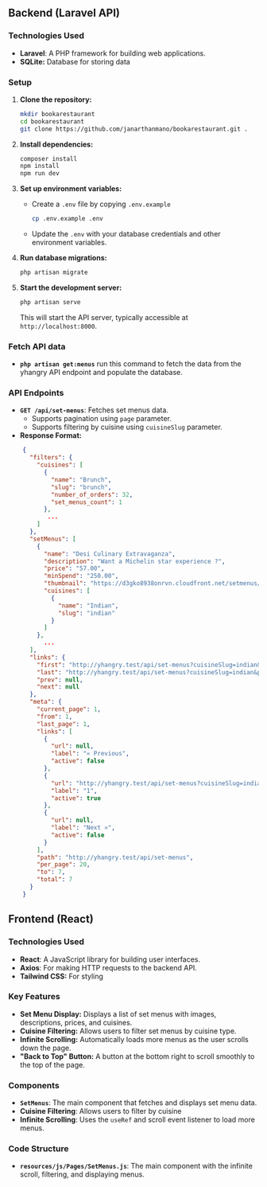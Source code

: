 
## Backend (Laravel API)

### Technologies Used

*   **Laravel**: A PHP framework for building web applications.
*   **SQLite:** Database for storing data

### Setup

1.  **Clone the repository:**
    ```bash
    mkdir bookarestaurant
    cd bookarestaurant
    git clone https://github.com/janarthanmano/bookarestaurant.git .
    ```
2.  **Install dependencies:**
    ```bash
    composer install
    npm install
    npm run dev
    ```
3.  **Set up environment variables:**
    *   Create a `.env` file by copying `.env.example`
        ```bash
        cp .env.example .env
        ```
    *   Update the `.env` with your database credentials and other environment variables.
4.  **Run database migrations:**
    ```bash
    php artisan migrate
    ```
5.  **Start the development server:**
    ```bash
    php artisan serve
    ```

    This will start the API server, typically accessible at `http://localhost:8000`.

### Fetch API data

*   **`php artisan get:menus`** run this command to fetch the data from the yhangry API endpoint and populate the database.

### API Endpoints

*   **`GET /api/set-menus`**: Fetches set menus data.
    *   Supports pagination using `page` parameter.
    *   Supports filtering by cuisine using `cuisineSlug` parameter.
*   **Response Format:**
```json
    {
      "filters": {
        "cuisines": [
          {
            "name": "Brunch",
            "slug": "brunch",
            "number_of_orders": 32,
            "set_menus_count": 1
          },
           ...
        ]
      },
      "setMenus": [
        {
          "name": "Desi Culinary Extravaganza",
          "description": "Want a Michelin star experience ?",
          "price": "57.00",
          "minSpend": "250.00",
          "thumbnail": "https://d3gko8938onrvn.cloudfront.net/setmenus/thumbnails/07a57c09c5d93d3dcfb09e2cab5b5af7.webp",
          "cuisines": [
            {
              "name": "Indian",
              "slug": "indian"
            }
          ]
        },
          ...
      ],
      "links": {
        "first": "http://yhangry.test/api/set-menus?cuisineSlug=indian&page=1",
        "last": "http://yhangry.test/api/set-menus?cuisineSlug=indian&page=1",
        "prev": null,
        "next": null
      },
      "meta": {
        "current_page": 1,
        "from": 1,
        "last_page": 1,
        "links": [
          {
            "url": null,
            "label": "« Previous",
            "active": false
          },
          {
            "url": "http://yhangry.test/api/set-menus?cuisineSlug=indian&page=1",
            "label": "1",
            "active": true
          },
          {
            "url": null,
            "label": "Next »",
            "active": false
          }
        ],
        "path": "http://yhangry.test/api/set-menus",
        "per_page": 20,
        "to": 7,
        "total": 7
      }
    }
   ```


## Frontend (React)

### Technologies Used

*   **React**: A JavaScript library for building user interfaces.
*   **Axios**: For making HTTP requests to the backend API.
*   **Tailwind CSS:** For styling

### Key Features

*   **Set Menu Display:** Displays a list of set menus with images, descriptions, prices, and cuisines.
*   **Cuisine Filtering:** Allows users to filter set menus by cuisine type.
*   **Infinite Scrolling:** Automatically loads more menus as the user scrolls down the page.
*   **"Back to Top" Button:**  A button at the bottom right to scroll smoothly to the top of the page.

### Components

*   **`SetMenus`**: The main component that fetches and displays set menu data.
*  **Cuisine Filtering**: Allows users to filter by cuisine
*  **Infinite Scrolling**: Uses the `useRef` and scroll event listener to load more menus.

### Code Structure

*   **`resources/js/Pages/SetMenus.js`**: The main component with the infinite scroll, filtering, and displaying menus.
